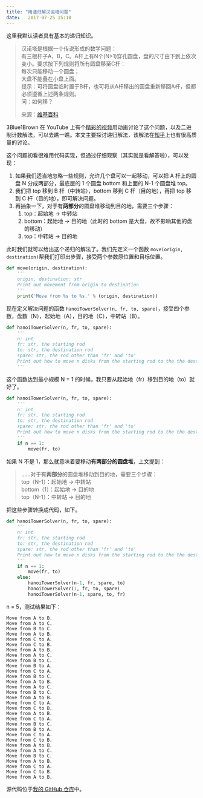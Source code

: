 ```yaml
---
title: "用递归解汉诺塔问题"
date:   2017-07-25 15:10
---
```

这里我默认读者具有基本的递归知识。

> 汉诺塔是根据一个传说形成的数学问题：  
> 有三根杆子A，B，C。A杆上有N个(N>1)穿孔圆盘，盘的尺寸由下到上依次变小。要求按下列规则将所有圆盘移至C杆：  
> 每次只能移动一个圆盘；  
> 大盘不能叠在小盘上面。  
> 提示：可将圆盘临时置于B杆，也可将从A杆移出的圆盘重新移回A杆，但都必须遵循上述两条规则。  
> 问：如何移？  
>   
> 来源：[维基百科](https://zh.wikipedia.org/zh-cn/汉诺塔)  

3Blue1Brown 在 YouTube 上有个[精彩的视频](https://www.youtube.com/watch?v=2SUvWfNJSsM&feature=youtu.be)用动画讨论了这个问题，以及二进制计数解法，可以去瞧一瞧。本文主要探讨递归解法，该解法在[知乎](https://www.zhihu.com/question/24385418)上也有很高质量的讨论。

这个问题初看很难用代码实现，但通过仔细观察（其实就是看解答啦），可以发现：

1. 如果我们适当地忽略一些规则，允许几个盘可以一起移动，可以把 A 杆上的圆盘 N 分成两部分，最底层的 1 个圆盘 bottom 和上面的 N-1 个圆盘堆 top。
2. 我们把 top 移到 B 杆（中转站），bottom 移到 C 杆（目的地），再把 top 移到 C 杆（目的地），即可解决问题。
3. 再抽象一下，对于有**两部分**的圆盘堆移动到目的地，需要三个步骤：
	1. top：起始地 -> 中转站
	2. bottom：起始地 -> 目的地（此时的 bottom 是大盘，故不影响其他的盘的移动）
	3. top：中转站 -> 目的地

此时我们就可以给出这个递归的解法了。我们先定义一个函数 `move(origin, destination)`帮我们打印出步骤，接受两个参数原位置和目标位置。

```Python
def move(origin, destination):
    '''
    origin, destination: str
    Print out movement from origin to destination
    '''
    print('Move from %s to %s.' % (origin, destination))
```

现在定义解决问题的函数 `hanoiTowerSolver(n, fr, to, spare)`，接受四个参数，盘数（N），起始地（A），目的地（C），中转站（B）。

```Python
def hanoiTowerSolver(n, fr, to, spare):
    '''
    n: int
    fr: str, the starting rod
    to: str, the destination rod
    spare: str, the rod other than 'fr' and 'to'
    Print out how to move n disks from the starting rod to the the destination rod.
    '''
```

这个函数达到最小规模 N = 1 的时候，我只要从起始地（fr）移到目的地（to）就好了。

```Python
def hanoiTowerSolver(n, fr, to, spare):
    '''
    n: int
    fr: str, the starting rod
    to: str, the destination rod
    spare: str, the rod other than 'fr' and 'to'
    Print out how to move n disks from the starting rod to the the destination rod.
    '''
    if n == 1:
        move(fr, to)
```

如果 N 不是 1，那么就意味着要移动**有两部分的圆盘堆**，上文提到：

> ......对于有**两部分**的圆盘堆移动到目的地，需要三个步骤：  
> 	top（N-1）：起始地 -> 中转站  
> 	bottom（1）：起始地 -> 目的地  
> 	top（N-1）：中转站 -> 目的地  

把这些步骤转换成代码，如下。

```Python
def hanoiTowerSolver(n, fr, to, spare):
    '''
    n: int
    fr: str, the starting rod
    to: str, the destination rod
    spare: str, the rod other than 'fr' and 'to'
    Print out how to move n disks from the starting rod to the the destination rod.
    '''
    if n == 1:
        move(fr, to)
    else:
        hanoiTowerSolver(n-1, fr, spare, to)
        hanoiTowerSolver(1, fr, to, spare)
        hanoiTowerSolver(n-1, spare, to, fr)
```

n = 5，测试结果如下：

```
Move from A to B.
Move from A to C.
Move from B to C.
Move from A to B.
Move from C to A.
Move from C to B.
Move from A to B.
Move from A to C.
Move from B to C.
Move from B to A.
Move from C to A.
Move from B to C.
Move from A to B.
Move from A to C.
Move from B to C.
Move from A to B.
Move from C to A.
Move from C to B.
Move from A to B.
Move from C to A.
Move from B to C.
Move from B to A.
Move from C to A.
Move from C to B.
Move from A to B.
Move from A to C.
Move from B to C.
Move from A to B.
Move from C to A.
Move from C to B.
Move from A to B.
```

源代码位于[我的 GitHub 仓库](https://github.com/iewaij/introductionToComputerScience/blob/master/hanoiTowerSolver.py)中。